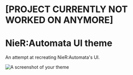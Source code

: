 # \[PROJECT CURRENTLY NOT WORKED ON ANYMORE\]

# NieR:Automata UI theme

An attempt at recreating NieR:Automata's UI.

<!-- TODO: ADD SCREENSHOT -->
![A screenshot of your theme](https://cloud.githubusercontent.com/assets/378023/8842525/4215f26c-3136-11e5-9d94-d2c078a05d24.png)
